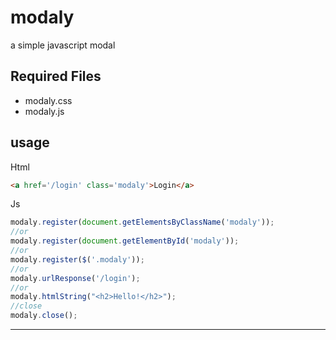 # modaly
a simple javascript modal

Required Files
-------------------------------------------------------------------------------------
<ul>
<li>modaly.css</li>
<li>modaly.js</li>
</ul>

usage 
-------------------------------------------------------------------------------------
Html
```html
<a href='/login' class='modaly'>Login</a>
```
Js
```js
modaly.register(document.getElementsByClassName('modaly'));
//or 
modaly.register(document.getElementById('modaly'));
//or 
modaly.register($('.modaly'));
//or 
modaly.urlResponse('/login');
//or 
modaly.htmlString("<h2>Hello!</h2>");
//close 
modaly.close();
```

-------------------------------------------------------------------------------------
